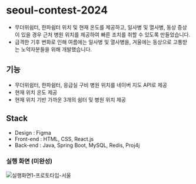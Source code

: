 # seoul-contest-2024
- 무더위쉼터, 한파쉼터 위치 및 현재 온도를 제공하고, 일사병 및 열사병, 동상 증상이 있을 경우 근처 병원 위치를 제공하여 빠른 조치를 취할 수 있도록 만들었습니다.
- 급격한 기후 변화로 인해 여름에는 일사병 및 열사병을, 겨울에는 동상으로 고통받는 노약자분들을 위해 개발했습니다.



## 기능
- 무더위쉼터, 한파쉼터, 응급실 구비 병원 위치를 네이버 지도 API로 제공
- 현재 위치 온도 제공
- 현재 위치 기반 가까운 3개의 쉼터 및 병원 위치 제공



## Stack
- Design : Figma
- Front-end : HTML, CSS, React.js
- Back-end : Java, Spring Boot, MySQL, Redis, Proj4j







### 실행 화면 (미완성)
![실행화면1-프로토타입-서울](https://github.com/choijaewon323/seoul-contest-2024/assets/46291115/5730a626-d98f-4b55-9924-5442669610b8)

